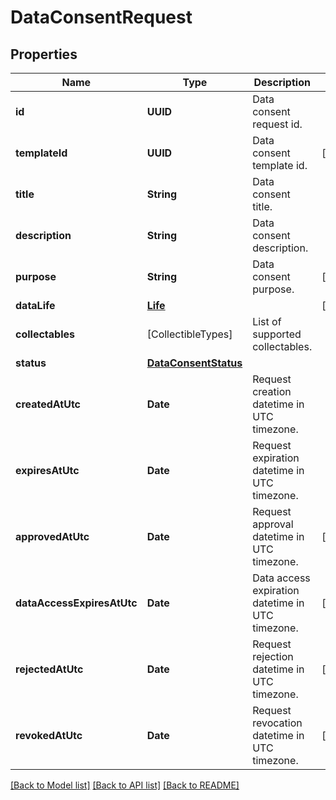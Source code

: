 # DataConsentRequest

## Properties
Name | Type | Description | Notes
------------ | ------------- | ------------- | -------------
**id** | **UUID** | Data consent request id. | 
**templateId** | **UUID** | Data consent template id. | [optional] 
**title** | **String** | Data consent title. | 
**description** | **String** | Data consent description. | 
**purpose** | **String** | Data consent purpose. | [optional] 
**dataLife** | [**Life**](Life.md) |  | [optional] 
**collectables** | [CollectibleTypes] | List of supported collectables. | 
**status** | [**DataConsentStatus**](DataConsentStatus.md) |  | 
**createdAtUtc** | **Date** | Request creation datetime in UTC timezone. | 
**expiresAtUtc** | **Date** | Request expiration datetime in UTC timezone. | 
**approvedAtUtc** | **Date** | Request approval datetime in UTC timezone. | [optional] 
**dataAccessExpiresAtUtc** | **Date** | Data access expiration datetime in UTC timezone. | [optional] 
**rejectedAtUtc** | **Date** | Request rejection datetime in UTC timezone. | [optional] 
**revokedAtUtc** | **Date** | Request revocation datetime in UTC timezone. | [optional] 

[[Back to Model list]](../README.md#documentation-for-models) [[Back to API list]](../README.md#documentation-for-api-endpoints) [[Back to README]](../README.md)


